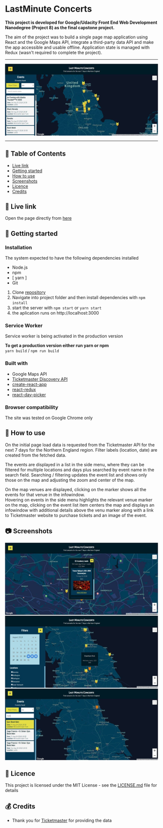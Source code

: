 # LastMinute Concerts

**This project is developed for Google/Udacity Front End Web Development Nanodegree (Project 8) as the final capstone project.**  

The aim of the project was to build a single page map application using React and the Google Maps API, integrate a third-party data API and make the app accessible and usable offline. Application state is managed with Redux (wasn't required to complete the project).

***

<p align="center">
  <img src="https://github.com/jpacsai/Neighborhood-App/blob/master/public/img/project1.JPG" width="600" alt="application screenshot"/>
</p>

***
## 📑 Table of Contents
* [Live link](#live-link)
* [Getting started](#getting-started)
* [How to use](#how-to-use)
* [Screenshots](#screenshots)
* [Licence](#licence)
* [Credits](#credits)

## 🔗 Live link  
Open the page directly from [here](https://jpacsai.github.io/Neighborhood-App/)  

## 🏁 Getting started

### Installation  
The system expected to have the following dependencies installed
* Node.js
* npm
* [ yarn ]
* Git

1. Clone [repository](https://github.com/jpacsai/Neighborhood-App)
2. Navigate into project folder and then install dependencies with `npm install`
3. start the server with `npm start` or `yarn start`
4. the aplication runs on http://localhost:3000

### Service Worker  
Service worker is being activated in the production version

**To get a production version either run yarn or npm**  
`yarn build` / `npm run build`

### Built with  
* Google Maps API
* [Ticketmaster Discovery API](https://developer.ticketmaster.com/products-and-docs/apis/discovery-api/v2/)
* [create-react-app](https://www.npmjs.com/package/create-react-app)
* [react-redux](https://www.npmjs.com/package/react-redux)
* [react-day-picker](http://react-day-picker.js.org/)

### Browser compatibility  
The site was tested on Google Chrome only

## 🍴 How to use  
On the initial page load data is requested from the Ticketmaster API for the next 7 days for the Northern England region. Filter labels (location, date) are created from the fetched data.  


The events are displayed in a list in the side menu, where they can be filtered for multiple locations and days plus searched by event name in the search field. Searching / filtering updates the event list and shows only those on the map and adjusting the zoom and center of the map.


On the map venues are displayed, clicking on the marker shows all the events for that venue in the infowindow.  
Hovering on events in the side menu highlights the relevant venue marker on the map, clicking on the event list item centers the map and displays an infowindow with additional details above the venu marker along with a link to Ticketmaster website to purchase tickets and an image of the event.

## 📷 Screenshots
![screenshot2](https://github.com/jpacsai/Neighborhood-App/blob/master/public/img/project2.JPG)
![screenshot3](https://github.com/jpacsai/Neighborhood-App/blob/master/public/img/project3.jpg)
![screenshot4](https://github.com/jpacsai/Neighborhood-App/blob/master/public/img/project4.JPG)

## 📜 Licence

This project is licensed under the MIT License - see the [LICENSE.md](https://github.com/jpacsai/Neighborhood-App/blob/master/LICENSE) file for details

## 💰 Credits
- Thank you for [Ticketmaster](https://www.ticketmaster.co.uk/) for providing the data

